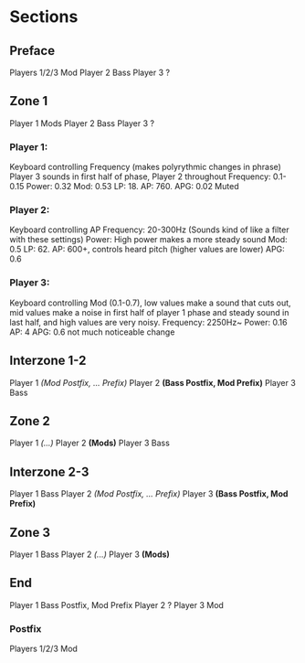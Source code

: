 # Sections

## Preface
Players 1/2/3 Mod
Player 2 Bass
Player 3 ?

## Zone 1
Player 1 Mods
Player 2 Bass
Player 3 ?

### Player 1:
Keyboard controlling Frequency (makes polyrythmic changes in phrase)
Player 3 sounds in first half of phase, Player 2 throughout
Frequency: 0.1-0.15
Power: 0.32
Mod: 0.53
LP: 18.
AP: 760.
APG: 0.02
Muted

### Player 2:
Keyboard controlling AP
Frequency: 20-300Hz (Sounds kind of like a filter with these settings)
Power: High power makes a more steady sound
Mod: 0.5
LP: 62.
AP: 600+, controls heard pitch (higher values are lower)
APG: 0.6

### Player 3:
Keyboard controlling Mod (0.1-0.7), low values make a sound that cuts out, mid values make a noise in first half of player 1 phase and steady sound in last half, and high values are very noisy.
Frequency: 2250Hz~
Power: 0.16
AP: 4
APG: 0.6 not much noticeable change

## Interzone 1-2
Player 1 *(Mod Postfix, ... Prefix)*
Player 2 **(Bass Postfix, Mod Prefix)**
Player 3 Bass

## Zone 2
Player 1 *(...)*
Player 2 **(Mods)**
Player 3 Bass

## Interzone 2-3
Player 1 Bass
Player 2 *(Mod Postfix, ... Prefix)*
Player 3 **(Bass Postfix, Mod Prefix)**

## Zone 3
Player 1 Bass
Player 2 *(...)*
Player 3 **(Mods)**

## End
Player 1 Bass Postfix, Mod Prefix
Player 2 ?
Player 3 Mod

### Postfix
Players 1/2/3 Mod
